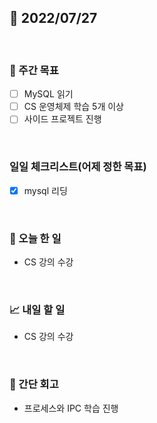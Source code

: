 ## 📅 2022/07/27

<br/>

### 🏹 주간 목표

- [ ] MySQL 읽기
- [ ] CS 운영체제 학습 5개 이상
- [ ] 사이드 프로젝트 진행

<br/>

### 일일 체크리스트(어제 정한 목표)

- [x] mysql 리딩

<br/>

### 💯 오늘 한 일

- CS 강의 수강

<br/>

### 📈 내일 할 일

- CS 강의 수강

<br/>

### 🧐 간단 회고

- 프로세스와 IPC 학습 진행
